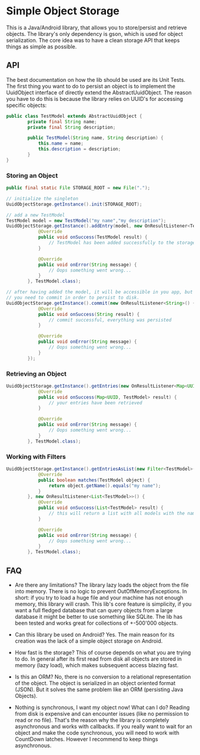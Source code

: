# Simple Object Storage
This is a Java/Android library, that allows you to store/persist and retrieve objects.
The library's only dependency is gson, which is used for object serialization. 
The core idea was to have a clean storage API that keeps things as simple as possible.

## API
The best documentation on how the lib should be used are its Unit Tests. The first thing you want to
do to persist an object is to implement the UuidObject interface of directly extend the AbstractUuidObject.
The reason you have to do this is because the library relies on UUID's for accessing specific objects:

```Java
public class TestModel extends AbstractUuidObject {
        private final String name;
        private final String description;

        public TestModel(String name, String description) {
            this.name = name;
            this.description = description;
        }
}
```

### Storing an Object
```Java
public final static File STORAGE_ROOT = new File(".");

// initialize the singleton
UuidObjectStorage.getInstance().init(STORAGE_ROOT);

// add a new TestModel
TestModel model = new TestModel("my name","my description");
UuidObjectStorage.getInstance().addEntry(model, new OnResultListener<TestModel>() {
            @Override
            public void onSuccess(TestModel result) {
                // TestModel has been added successfully to the storage
            }

            @Override
            public void onError(String message) {
                // Oops something went wrong...
            }
        }, TestModel.class);

// after having added the model, it will be accessible in you app, but it has not been persisted yet.
// you need to commit in order to persist to disk.
UuidObjectStorage.getInstance().commit(new OnResultListener<String>() {
            @Override
            public void onSuccess(String result) {
                // commit successful, everything was persisted
            }

            @Override
            public void onError(String message) {
                // Oops something went wrong...
            }
        });        
```

### Retrieving an Object
```Java
UuidObjectStorage.getInstance().getEntries(new OnResultListener<Map<UUID, TestModel>>() {
            @Override
            public void onSuccess(Map<UUID, TestModel> result) {
                // your entries have been retrieved
            }

            @Override
            public void onError(String message) {
                // Oops something went wrong...
            }
        }, TestModel.class);
```

### Working with Filters
```Java
UuidObjectStorage.getInstance().getEntriesAsList(new Filter<TestModel>() {
            @Override
            public boolean matches(TestModel object) {
                return object.getName().equals("my name");
            }
        }, new OnResultListener<List<TestModel>>() {
            @Override
            public void onSuccess(List<TestModel> result) {
                // this will return a list with all models with the name "my name"
            }

            @Override
            public void onError(String message) {
                // Oops something went wrong...
            }
        }, TestModel.class);
```



## FAQ
- Are there any limitations?
The library lazy loads the object from the file into memory. 
There is no logic to prevent OutOfMemoryExceptions. 
In short: if you try to load a huge file and your machine has not enough memory, this library will crash. 
This lib's core feature is simplicity, if you want a full fledged database that can query objects from 
a large database it might be better to use something like SQLite. 
The lib has been tested and works great for collections of +-500'000 objects.

- Can this library be used on Android?
Yes. The main reason for its creation was the lack of a simple object storage on Android.

- How fast is the storage?
This of course depends on what you are trying to do. 
In general after its first read from disk all objects are stored in memory (lazy load), 
which makes subsequent access blazing fast.

- Is this an ORM?
No, there is no conversion to a relational representation of the object. 
The object is serialized in an object oriented format (JSON). 
But it solves the same problem like an ORM (persisting Java Objects).

- Nothing is synchronous, I want my object now! What can I do?
Reading from disk is expensive and can encounter issues (like no permission to read or no file). 
That's the reason why the library is completely asynchronous and works with callbacks. If you really want
to wait for an object and make the code synchronous, you will need to work with CountDown latches. However I recommend
to keep things asynchronous.